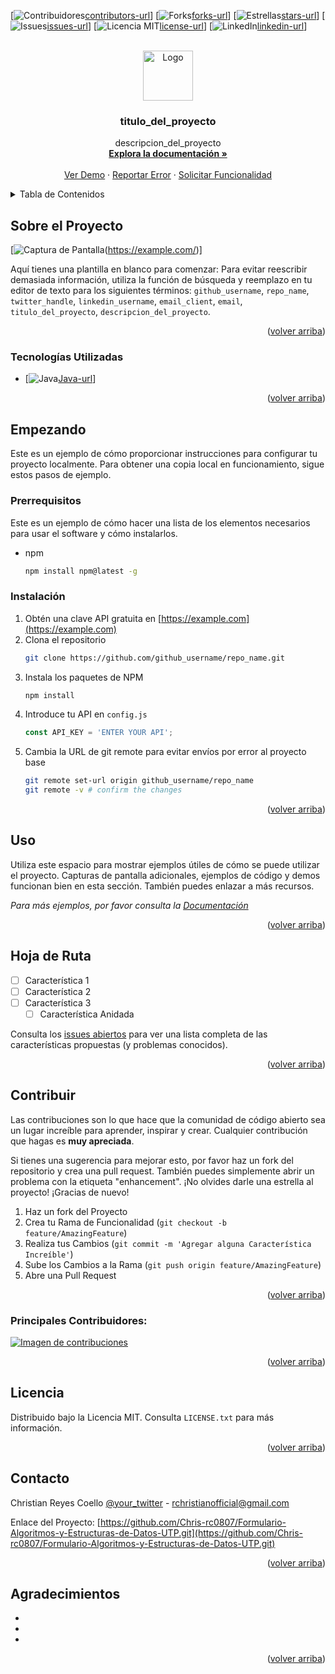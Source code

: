 <!-- Improved compatibility of back to top link: See: https://github.com/othneildrew/Best-README-Template/pull/73 -->
<a id="readme-top"></a>
<!--
*** ¡Gracias por consultar la plantilla Best-README-Template. Si tienes alguna sugerencia
*** que pueda mejorarla, por favor haz un fork del repositorio y crea un pull request
*** o simplemente abre un issue con la etiqueta "enhancement".
*** ¡No olvides darle una estrella al proyecto!
*** ¡Gracias de nuevo! ¡Ahora ve y crea algo INCREÍBLE! :D
-->



<!-- PROJECT SHIELDS -->
<!--
*** Estoy usando enlaces markdown "reference style" para la legibilidad.
*** Los enlaces de referencia están encerrados entre corchetes [ ] en lugar de paréntesis ( ).
*** Consulta la parte inferior de este documento para la declaración de las variables de referencia
*** para contributors-url, forks-url, etc. Esta es una sintaxis opcional y concisa que puedes usar.
*** https://www.markdownguide.org/basic-syntax/#reference-style-links
-->

[![Contribuidores][contributors-shield][contributors-url]]
[![Forks][forks-shield][forks-url]]
[![Estrellas][stars-shield][stars-url]]
[![Issues][issues-shield][issues-url]]
[![Licencia MIT][license-shield][license-url]]
[![LinkedIn][linkedin-shield][linkedin-url]]



<!-- LOGO DEL PROYECTO -->
<br />
<div align="center">
  <a href="https://github.com/Chris-rc0807/Formulario-Algoritmos-y-Estructuras-de-Datos-UTP">
    <img src="images/logo.png" alt="Logo" width="80" height="80">
  </a>

<h3 align="center">titulo_del_proyecto</h3>

  <p align="center">
    descripcion_del_proyecto
    <br />
    <a href="https://github.com/Chris-rc0807/Formulario-Algoritmos-y-Estructuras-de-Datos-UTP"><strong>Explora la documentación »</strong></a>
    <br />
    <br />
    <a href="https://github.com/Chris-rc0807/Formulario-Algoritmos-y-Estructuras-de-Datos-UTP">Ver Demo</a>
    ·
    <a href="https://github.com/Chris-rc0807/Formulario-Algoritmos-y-Estructuras-de-Datos-UTP/issues/new?labels=bug&template=bug-report---.md">Reportar Error</a>
    ·
    <a href="https://github.com/Chris-rc0807/Formulario-Algoritmos-y-Estructuras-de-Datos-UTP/issues/new?labels=enhancement&template=feature-request---.md">Solicitar Funcionalidad</a>
  </p>
</div>


<!-- Índice / Tabla de Contenidos -->
<details>
  <summary>Tabla de Contenidos</summary>
  <ol>
    <li>
      <a href="#sobre-el-proyecto">Sobre el Proyecto</a>
      <ul>
        <li><a href="#tecnologias-utilizadas">Tecnologías Utilizadas</a></li>
      </ul>
    </li>
    <li>
      <a href="#empezando">Empezando</a>
      <ul>
        <li><a href="#prerrequisitos">Prerrequisitos</a></li>
        <li><a href="#instalacion">Instalación</a></li>
      </ul>
    </li>
    <li><a href="#uso">Uso</a></li>
    <li><a href="#hoja-de-ruta">Hoja de Ruta</a></li>
    <li><a href="#contribuir">Contribuir</a></li>
    <li><a href="#licencia">Licencia</a></li>
    <li><a href="#contacto">Contacto</a></li>
    <li><a href="#agradecimientos">Agradecimientos</a></li>
  </ol>
</details>





<!-- SOBRE EL PROYECTO -->
## Sobre el Proyecto

[![Captura de Pantalla][product-screenshot](https://example.com/)]

Aquí tienes una plantilla en blanco para comenzar: Para evitar reescribir demasiada información, utiliza la función de búsqueda y reemplazo en tu editor de texto para los siguientes términos: `github_username`, `repo_name`, `twitter_handle`, `linkedin_username`, `email_client`, `email`, `titulo_del_proyecto`, `descripcion_del_proyecto`.

<p align="right">(<a href="#readme-top">volver arriba</a>)</p>




### Tecnologías Utilizadas
* [![Java][Java-shield][Java-url]]


<p align="right">(<a href="#readme-top">volver arriba</a>)</p>



<!-- EMPEZANDO -->
## Empezando

Este es un ejemplo de cómo proporcionar instrucciones para configurar tu proyecto localmente.
Para obtener una copia local en funcionamiento, sigue estos pasos de ejemplo.

### Prerrequisitos

Este es un ejemplo de cómo hacer una lista de los elementos necesarios para usar el software y cómo instalarlos.
* npm
  ```sh
  npm install npm@latest -g
  ```

### Instalación

1. Obtén una clave API gratuita en [https://example.com](https://example.com)
2. Clona el repositorio
   ```sh
   git clone https://github.com/github_username/repo_name.git
   ```
3. Instala los paquetes de NPM
   ```sh
   npm install
   ```
4. Introduce tu API en `config.js`
   ```js
   const API_KEY = 'ENTER YOUR API';
   ```
5. Cambia la URL de git remote para evitar envíos por error al proyecto base
   ```sh
   git remote set-url origin github_username/repo_name
   git remote -v # confirm the changes
   ```

<p align="right">(<a href="#readme-top">volver arriba</a>)</p>



<!-- EJEMPLOS DE USO -->
## Uso

Utiliza este espacio para mostrar ejemplos útiles de cómo se puede utilizar el proyecto. Capturas de pantalla adicionales, ejemplos de código y demos funcionan bien en esta sección. También puedes enlazar a más recursos.

_Para más ejemplos, por favor consulta la [Documentación](https://example.com)_

<p align="right">(<a href="#readme-top">volver arriba</a>)</p>



<!-- HOJA DE RUTA -->
## Hoja de Ruta

- [ ] Característica 1
- [ ] Característica 2
- [ ] Característica 3
    - [ ] Característica Anidada

Consulta los [issues abiertos](https://github.com/Chris-rc0807/Formulario-Algoritmos-y-Estructuras-de-Datos-UTP/issues) para ver una lista completa de las características propuestas (y problemas conocidos).

<p align="right">(<a href="#readme-top">volver arriba</a>)</p>



<!-- CONTRIBUIR -->
## Contribuir

Las contribuciones son lo que hace que la comunidad de código abierto sea un lugar increíble para aprender, inspirar y crear. Cualquier contribución que hagas es **muy apreciada**.

Si tienes una sugerencia para mejorar esto, por favor haz un fork del repositorio y crea una pull request. También puedes simplemente abrir un problema con la etiqueta "enhancement".
¡No olvides darle una estrella al proyecto! ¡Gracias de nuevo!

1. Haz un fork del Proyecto
2. Crea tu Rama de Funcionalidad (`git checkout -b feature/AmazingFeature`)
3. Realiza tus Cambios (`git commit -m 'Agregar alguna Característica Increíble'`)
4. Sube los Cambios a la Rama (`git push origin feature/AmazingFeature`)
5. Abre una Pull Request

<p align="right">(<a href="#readme-top">volver arriba</a>)</p>


### Principales Contribuidores:

<a href="https://github.com/Chris-rc0807/Formulario-Algoritmos-y-Estructuras-de-Datos-UTP/graphs/contributors">
  <img src="https://contrib.rocks/image?repo=Chris-rc0807/Formulario-Algoritmos-y-Estructuras-de-Datos-UTP" alt="Imagen de contribuciones" />
</a>

<p align="right">(<a href="#readme-top">volver arriba</a>)</p>



<!-- LICENCIA -->
## Licencia

Distribuido bajo la Licencia MIT. Consulta `LICENSE.txt` para más información.

<p align="right">(<a href="#readme-top">volver arriba</a>)</p>



<!-- CONTACTO -->
## Contacto

Christian Reyes Coello [@your_twitter](https://twitter.com/your_username) - rchristianofficial@gmail.com

Enlace del Proyecto: [https://github.com/Chris-rc0807/Formulario-Algoritmos-y-Estructuras-de-Datos-UTP.git](https://github.com/Chris-rc0807/Formulario-Algoritmos-y-Estructuras-de-Datos-UTP.git)

<p align="right">(<a href="#readme-top">volver arriba</a>)</p>




<!-- AGRADECIMIENTOS -->
## Agradecimientos

* []()
* []()
* []()

<p align="right">(<a href="#readme-top">volver arriba</a>)</p>



<!-- MARKDOWN LINKS & IMAGES -->
<!-- https://www.markdownguide.org/basic-syntax/#reference-style-links -->
[contributors-shield]: https://img.shields.io/github/contributors/github_username/repo_name.svg?style=for-the-badge
[contributors-url]: https://github.com/Chris-rc0807/Formulario-Algoritmos-y-Estructuras-de-Datos-UTP/graphs/contributors
[forks-shield]: https://img.shields.io/github/forks/github_username/repo_name.svg?style=for-the-badge
[forks-url]: https://github.com/Chris-rc0807/Formulario-Algoritmos-y-Estructuras-de-Datos-UTP/network/members
[stars-shield]: https://img.shields.io/github/stars/github_username/repo_name.svg?style=for-the-badge
[stars-url]: https://github.com/Chris-rc0807/Formulario-Algoritmos-y-Estructuras-de-Datos-UTP/stargazers
[issues-shield]: https://img.shields.io/github/issues/github_username/repo_name.svg?style=for-the-badge
[issues-url]: https://github.com/Chris-rc0807/Formulario-Algoritmos-y-Estructuras-de-Datos-UTP/issues
[license-shield]: https://img.shields.io/github/license/github_username/repo_name.svg?style=for-the-badge
[license-url]: https://github.com/Chris-rc0807/Formulario-Algoritmos-y-Estructuras-de-Datos-UTP/blob/master/LICENSE.txt
[linkedin-shield]: https://img.shields.io/badge/-LinkedIn-black.svg?style=for-the-badge&logo=linkedin&colorB=555
[linkedin-url]: https://www.linkedin.com/in/christian-reyes-coello-698158252/
[product-screenshot]: images/screenshot.png
[Java-shield]: https://img.shields.io/badge/Java-ED8B00?style=for-the-badge&logo=openjdk&logoColor=white
[Java-url]: https://www.java.com/es/

